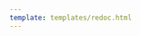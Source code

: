 ```yaml
---
template: templates/redoc.html
---
```


<redoc spec-url='http://localhost:8000/develop/product-apis/publisher-apis/publisher-v1/publisher-v1.yaml'></redoc>
<script src="https://cdn.jsdelivr.net/npm/redoc@next/bundles/redoc.standalone.js"> </script>
